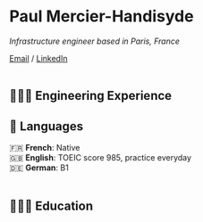# Paul Mercier-Handisyde

_Infrastructure engineer based in Paris, France_ <br>

[Email](mailto:hello@handisyde.com) / [LinkedIn](www.linkedin.com/in/handisyde/)
<br><br>

## 👩🏼‍💻 Engineering Experience

## 💬 Languages

🇫🇷 **French**: Native <br>
🇬🇧 **English**: TOEIC score 985, practice everyday <br>
🇩🇪 **German**: B1
<br><br>

## 👩🏼‍🎓 Education
